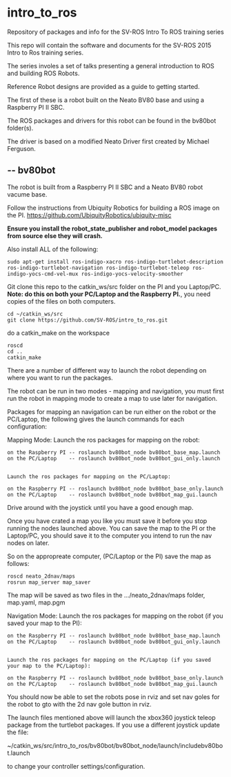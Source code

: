 # intro_to_ros
Repository of packages and info for the SV-ROS Intro To ROS training series

This repo will contain the software and documents for the SV-ROS 2015 Intro to Ros training series.

The series involes a set of talks presenting a general introduction to ROS and building ROS Robots.

Reference Robot designs are provided as a guide to getting started.

The first of these is a robot built on the Neato BV80 base and using a Raspberry PI II SBC.

The ROS packages and drivers for this robot can be found in the bv80bot folder(s).

The driver is based on a modified Neato Driver first created by Michael Ferguson.

--
bv80bot
-------

  The robot is built from a Raspberry PI II SBC and a Neato BV80 robot vacume base.
  
  Follow the instructions from Ubiquity Robotics for building a ROS image on the PI.
  https://github.com/UbiquityRobotics/ubiquity-misc
  
  <b>Ensure you install the robot_state_publisher and robot_model packages from source else they will crash.</b>
  
  Also install ALL of the following:
  ```
  sudo apt-get install ros-indigo-xacro ros-indigo-turtlebot-description ros-indigo-turtlebot-navigation ros-indigo-turtlebot-teleop ros-indigo-yocs-cmd-vel-mux ros-indigo-yocs-velocity-smoother
```
  
  Git clone this repo to the catkin_ws/src folder on the PI and you Laptop/PC.
  <b>Note: do this on both your PC/Laptop and the Raspberry PI.</b>, you need copies of the files on both computers.
  
  ```
  cd ~/catkin_ws/src
  git clone https://github.com/SV-ROS/intro_to_ros.git
  ```
  do a catkin_make on the workspace
  
  ```
  roscd
  cd ..
  catkin_make
  ```
  
 
  There are a number of different way to launch the robot depending on where you want to run the packages.
  
  The robot can be run in two modes - mapping and navigation, you must first run the robot in mapping mode to create a   map to use later for navigation.
  
  
  Packages for mapping an navigation can be run either on the robot or the PC/Laptop, the following gives the launch     commands for each configuration:
  
  Mapping Mode:
    Launch the ros packages for mapping on the robot:
    
    on the Raspberry PI -- roslaunch bv80bot_node bv80bot_base_map.launch
    on the PC/Laptop    -- roslaunch bv80bot_node bv80bot_gui_only.launch
    
    
    Launch the ros packages for mapping on the PC/Laptop:
    
    on the Raspberry PI -- roslaunch bv80bot_node bv80bot_base_only.launch
    on the PC/Laptop    -- roslaunch bv80bot_node bv80bot_map_gui.launch
    
Drive around with the joystick until you have a good enough map.

Once you have crated a map you like you must save it before you stop running the nodes launched above.
You can save the map to the PI or the Laptop/PC, you should save it to the computer you intend to run the nav nodes on later.

So on the appropreate computer, (PC/Laptop or the PI) save the map as follows:
```
roscd neato_2dnav/maps
rosrun map_server map_saver
```
The map will be saved as two files in the .../neato_2dnav/maps folder, map.yaml, map.pgm

  Navigation Mode:
    Launch the ros packages for mapping on the robot (if you saved your map to the PI):
    
    on the Raspberry PI -- roslaunch bv80bot_node bv80bot_base_map.launch
    on the PC/Laptop    -- roslaunch bv80bot_node bv80bot_gui_only.launch
    
    
    Launch the ros packages for mapping on the PC/Laptop (if you saved your map to the PC/Laptop):
    
    on the Raspberry PI -- roslaunch bv80bot_node bv80bot_base_only.launch
    on the PC/Laptop    -- roslaunch bv80bot_node bv80bot_map_gui.launch
    
  You should now be able to set the robots pose in rviz and set nav goles for the robot to gto with the 2d nav gole button in rviz.
    
    
  The launch files mentioned above will launch the xbox360 joystick teleop package from the turtlebot packages.
  If you use a different joystick update the file:
  
  ~/catkin_ws/src/intro_to_ros/bv80bot/bv80bot_node/launch/includebv80bot.launch
  
  to change your controller settings/configuration.
  
    
  
  
  
